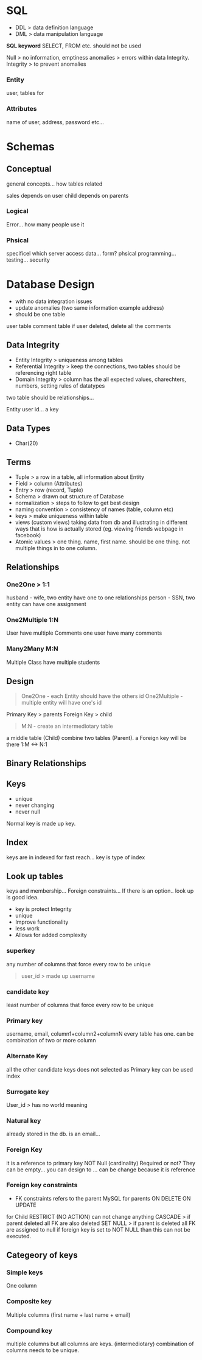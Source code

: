 # SQL

* DDL > data definition language
* DML  > data manipulation language

**SQL keyword**
SELECT, FROM etc. should not be used

Null > no information, emptiness
anomalies > errors within data Integrity.
Integrity > to prevent anomalies

### Entity
user, tables for
### Attributes
name of user, address, password etc...


# Schemas

## Conceptual
general concepts...
how tables related

sales depends on user
child depends on parents

### Logical
Error...
how many people use it

### Phsical
specificel
which server
access data... form?
phsical programming...
testing...
security

# Database Design

* with no data integration issues
* update anomalies (two same information example address)
* should be one table

user table  comment table
if user deleted, delete all the comments

## Data Integrity

* Entity Integrity > uniqueness among tables
* Referential Integrity > keep the connections, two tables should be referencing right table
* Domain Integrity > column has the all expected values, charechters, numbers, setting rules of datatypes

two table should be relationships...

Entity user id... a key

## Data Types

* Char(20)

## Terms
* Tuple > a row in a table, all information about Entity
* Field > column (Attributes)
* Entry > row  (record, Tuple)
* Schema > drawn out structure of Database
* normalization > steps to follow to get best design
* naming convention > consistency of names (table, column etc)
* keys > make uniqueness within table
* views (custom views) taking data from db and illustrating in different ways that is how is actually stored (eg. viewing friends webpage in facebook)
* Atomic values > one thing. name, first name. should be one thing. not multiple things in to one column.

## Relationships

### One2One > 1:1
husband - wife, two entity have one to one relationships
person - SSN, two entity can have one assignment
### One2Multiple 1:N
User have multiple Comments
one user have many comments
### Many2Many  M:N
Multiple Class have multiple students

## Design  
> One2One - each Entity should have the others id
> One2Multiple - multiple entity will have one's id

Primary Key > parents
Foreign Key > child

> M:N - create an intermediotary table

a middle table (Child) combine two tables (Parent). a Foreign key will be there
1:M <-> N:1

## Binary Relationships


## Keys
* unique
* never changing
* never null


Normal key is made up key.

## Index
keys are in indexed for fast reach...
key is type of index

## Look up tables
keys and membership...
Foreign constraints...
If there is an option.. look up is good idea.

* key is protect Integrity
* unique
* Improve functionality
* less work
* Allows for added complexity

### superkey
any number of columns that force every row to be unique
> user_id > made up
> username

### candidate key
least number of columns that force every row to be unique

### Primary key
username, email, column1+column2+columnN
every table has one. can be combination of two or more column

### Alternate Key
all the other candidate keys does not selected as Primary key
can be used index

### Surrogate key
User_id > has no world meaning

### Natural key
already stored in the db.
is an email...

### Foreign Key
it is a reference to primary key
NOT Null (cardinality) Required or not?
They can be empty... you can design to ...
can be change because it is reference

### Foreign key constraints
* FK constraints refers to the parent
MySQL
for parents
ON DELETE
ON UPDATE

for Child
RESTRICT (NO ACTION) can not change anything
CASCADE > if parent deleted all FK are also deleted
SET NULL > if parent is deleted all FK are assigned to null if foreign key is set to NOT NULL than this can not be executed.

## Categeory of keys
### Simple keys
One column

### Composite key
Multiple columns (first name + last name + email)

### Compound key
multiple columns but all columns are keys. (intermediotary)
combination of columns needs to be unique.
